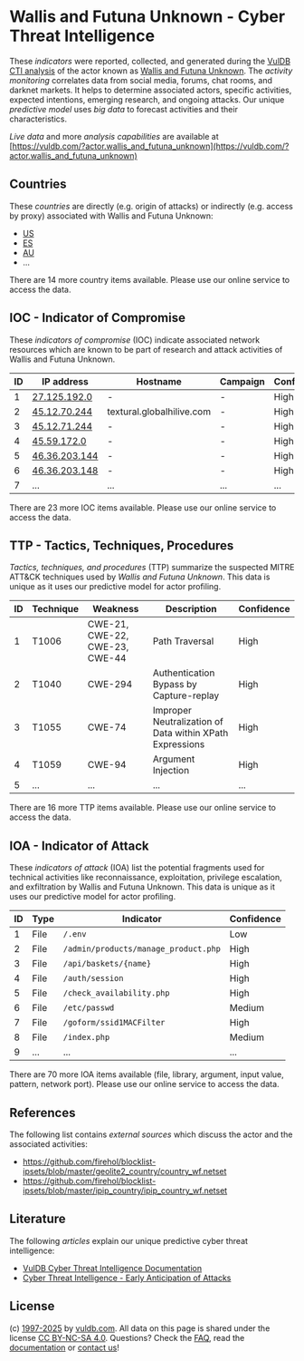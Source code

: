 # Wallis and Futuna Unknown - Cyber Threat Intelligence

These _indicators_ were reported, collected, and generated during the [VulDB CTI analysis](https://vuldb.com/?kb.cti) of the actor known as [Wallis and Futuna Unknown](https://vuldb.com/?actor.wallis_and_futuna_unknown). The _activity monitoring_ correlates data from social media, forums, chat rooms, and darknet markets. It helps to determine associated actors, specific activities, expected intentions, emerging research, and ongoing attacks. Our unique _predictive model_ uses _big data_ to forecast activities and their characteristics.

_Live data_ and more _analysis capabilities_ are available at [https://vuldb.com/?actor.wallis_and_futuna_unknown](https://vuldb.com/?actor.wallis_and_futuna_unknown)

## Countries

These _countries_ are directly (e.g. origin of attacks) or indirectly (e.g. access by proxy) associated with Wallis and Futuna Unknown:

* [US](https://vuldb.com/?country.us)
* [ES](https://vuldb.com/?country.es)
* [AU](https://vuldb.com/?country.au)
* ...

There are 14 more country items available. Please use our online service to access the data.

## IOC - Indicator of Compromise

These _indicators of compromise_ (IOC) indicate associated network resources which are known to be part of research and attack activities of Wallis and Futuna Unknown.

ID | IP address | Hostname | Campaign | Confidence
-- | ---------- | -------- | -------- | ----------
1 | [27.125.192.0](https://vuldb.com/?ip.27.125.192.0) | - | - | High
2 | [45.12.70.244](https://vuldb.com/?ip.45.12.70.244) | textural.globalhilive.com | - | High
3 | [45.12.71.244](https://vuldb.com/?ip.45.12.71.244) | - | - | High
4 | [45.59.172.0](https://vuldb.com/?ip.45.59.172.0) | - | - | High
5 | [46.36.203.144](https://vuldb.com/?ip.46.36.203.144) | - | - | High
6 | [46.36.203.148](https://vuldb.com/?ip.46.36.203.148) | - | - | High
7 | ... | ... | ... | ...

There are 23 more IOC items available. Please use our online service to access the data.

## TTP - Tactics, Techniques, Procedures

_Tactics, techniques, and procedures_ (TTP) summarize the suspected MITRE ATT&CK techniques used by _Wallis and Futuna Unknown_. This data is unique as it uses our predictive model for actor profiling.

ID | Technique | Weakness | Description | Confidence
-- | --------- | -------- | ----------- | ----------
1 | T1006 | CWE-21, CWE-22, CWE-23, CWE-44 | Path Traversal | High
2 | T1040 | CWE-294 | Authentication Bypass by Capture-replay | High
3 | T1055 | CWE-74 | Improper Neutralization of Data within XPath Expressions | High
4 | T1059 | CWE-94 | Argument Injection | High
5 | ... | ... | ... | ...

There are 16 more TTP items available. Please use our online service to access the data.

## IOA - Indicator of Attack

These _indicators of attack_ (IOA) list the potential fragments used for technical activities like reconnaissance, exploitation, privilege escalation, and exfiltration by Wallis and Futuna Unknown. This data is unique as it uses our predictive model for actor profiling.

ID | Type | Indicator | Confidence
-- | ---- | --------- | ----------
1 | File | `/.env` | Low
2 | File | `/admin/products/manage_product.php` | High
3 | File | `/api/baskets/{name}` | High
4 | File | `/auth/session` | High
5 | File | `/check_availability.php` | High
6 | File | `/etc/passwd` | Medium
7 | File | `/goform/ssid1MACFilter` | High
8 | File | `/index.php` | Medium
9 | ... | ... | ...

There are 70 more IOA items available (file, library, argument, input value, pattern, network port). Please use our online service to access the data.

## References

The following list contains _external sources_ which discuss the actor and the associated activities:

* https://github.com/firehol/blocklist-ipsets/blob/master/geolite2_country/country_wf.netset
* https://github.com/firehol/blocklist-ipsets/blob/master/ipip_country/ipip_country_wf.netset

## Literature

The following _articles_ explain our unique predictive cyber threat intelligence:

* [VulDB Cyber Threat Intelligence Documentation](https://vuldb.com/?kb.cti)
* [Cyber Threat Intelligence - Early Anticipation of Attacks](https://www.scip.ch/en/?labs.20201022)

## License

(c) [1997-2025](https://vuldb.com/?kb.changelog) by [vuldb.com](https://vuldb.com/?kb.about). All data on this page is shared under the license [CC BY-NC-SA 4.0](https://creativecommons.org/licenses/by-nc-sa/4.0/). Questions? Check the [FAQ](https://vuldb.com/?kb.faq), read the [documentation](https://vuldb.com/?kb) or [contact us](https://vuldb.com/?contact)!
